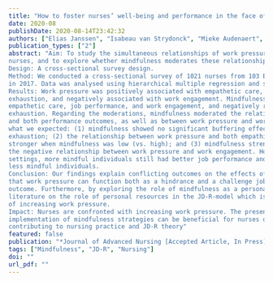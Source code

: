 ```yaml
---
title: "How to foster nurses’ well-being and performance in the face of work pressure? The role of mindfulness as personal resource"
date: 2020-08
publishDate: 2020-08-14T23:42:32
authors: ["Elias Janssen", "Isabeau van Strydonck", "Mieke Audenaert", "Anouk Decuypere", "Adelien Decramer"]
publication_types: ["2"]
abstract: "Aim: To study the simultaneous relationships of work pressure with the performance and well-being of
nurses, and to explore whether mindfulness moderates these relationships.
Design: A cross-sectional survey design.
Method: We conducted a cross-sectional survey of 1021 nurses from 103 Belgian elderly care homes,
in 2017. Data was analysed using hierarchical multiple regression and simple slope analyses.
Results: Work pressure was positively associated with empathetic care, job performance and emotional
exhaustion, and negatively associated with work engagement. Mindfulness was positively related to
empathetic care, job performance, and work engagement, and negatively related to emotional
exhaustion. Regarding the moderations, mindfulness moderated the relationships between work pressure
and both performance outcomes, as well as between work pressure and work engagement. Contrary to
what we expected: (1) mindfulness showed no significant buffering effect of work pressure on emotional
exhaustion; (2) the relationship between work pressure and both empathic care and job performance was
stronger when mindfulness was low (vs. high); and (3) mindfulness strengthened instead of weakened
the negative relationship between work pressure and work engagement. However, in high work pressure
settings, more mindful individuals still had better job performance and work engagement outcomes than
less mindful individuals.
Conclusion: Our findings explain conflicting outcomes on the effects of work pressure by suggesting
that work pressure can function both as a hindrance and a challenge job demand depending on the
outcome. Furthermore, by exploring the role of mindfulness as a personal resource, we add to the
literature on the role of personal resources in the JD-R-model which is particularly relevant in the context
of increasing work pressure.
Impact: Nurses are confronted with increasing work pressure. The present findings indicate that the
implementation of mindfulness strategies can be beneficial for nurses dealing with work pressure,
contributing to nursing practice and JD-R theory"
featured: false
publication: "*Journal of Advanced Nursing [Accepted Article, In Press]*"
tags: ["Mindfulness", "JD-R", "Nursing"]
doi: ""
url_pdf: ""
---
```

